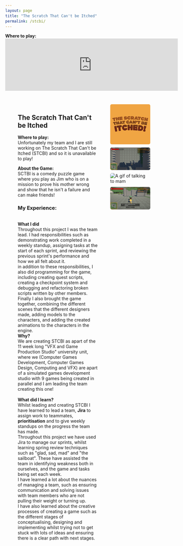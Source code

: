 ```yaml
---
layout: page
title: "The Scratch That Can't be Itched"
permalink: /stcbi/
---
```


<style>
  .game-page-container {
    display: flex;
    gap: 20px;
    margin: 20px;
  }
  .game-description {
    flex: 2;
    padding-right: 20px;
  }
  .game-images {
    flex: 1;
    display: flex;
    flex-direction: column;
    gap: 10px;
  }
  .game-images img {
    width: 100%;
    border-radius: 5px;
  }
</style>


<div class="embed-wrapper">
      <p> <strong>Where to play:</strong> <br>
      <iframe frameborder="0" src="https://itch.io/embed/3173227?dark=true" width="552" height="167"><a href="https://kungaroh.itch.io/the-scratch-that-cant-be-itched">The Scratch That Can't Be Itched by Kungaroh | Henry, lozicon</a></iframe>    </p>
      </div>
<div class="game-page-container">

<div class="game-page-container">
  
  <!-- Game description and experience -->
  <div class="game-description">
    <h2>The Scratch That Can't be Itched</h2>
    <p> <strong>Where to play:</strong> <br> Unfortunately my team and I are still working on The Scratch That Can't be Itched (STCBI) and so it is unavailable to play! </p> 
    <p><strong>About the Game:</strong><br>SCTBI is a comedy puzzle game where you play as Jim who is on a mission to prove his mother wrong and show that he isn't a failure and can make friends!</p>
    <h3>My Experience:</h3>
      <p>
        <br><strong>What I did</strong>
        <br> Throughout this project I was the team lead. I had responsibilities such as demonstrating work completed in a weekly standup, assigning tasks at the start of each sprint, and reviewing the previous sprint's performance and how we all felt about it.<br> in addition to these responsibilities, I also did programming for the game, including creating quest scripts, creating a checkpoint system and debugging and refactoring broken scripts written by other members. Finally I also brought the game together, combining the different scenes that the different designers made, adding models to the characters, and adding the created animations to the characters in the engine.
      <br><strong>Why?</strong> 
      <br> We are creating STCBI as apart of the 11 week long "VFX and Game Production Studio" university unit, where we (Computer Games Development, Computer Games Design, Computing and VFX) are apart of a simulated games development studio with 9 games being created in parallel and I am leading the team creating this one! 
      <br><br><strong>What did I learn?</strong>
      <br> Whilst leading and creating STCBI I have learned to lead a team, <strong>Jira</strong> to assign work to teammates, <strong> prioritisation</strong> and to give weekly standups on the progress the team has made.
      <br> Throughout this project we have used Jira to manage our sprints, whilst learning spring review techniques such as "glad, sad, mad" and "the sailboat". These have assisted the team in identifying weakness both in ourselves, and the game and tasks being set each week.
      <br> I have learned a lot about the nuances of managing a team, such as ensuring communication and solving issues with team members who are not pulling their weight or turning up.
      <br> I have also learned about the creative processes of creating a game such as the different stages of conceptualising, designing and implementing whilst trying not to get stuck with lots of ideas and ensuring there is a clear path with next stages.
    </p>
  </div>

  <!-- Game images -->
  <div class="game-images">
    <img src="/stcbi images/stcbi logo.png" alt="Scratch That Can't Be Itched Logo">
    <img src="/stcbi images/fighting ducks in castle.png" alt="fighting ducks in a castle">
    <img src="/stcbi images/talking to mum.gif" alt="A gif of talking to mam">
    <img src="/stcbi images/talking to Phrogius.png" alt="image of talking to phrogius">
  </div>
</div>
